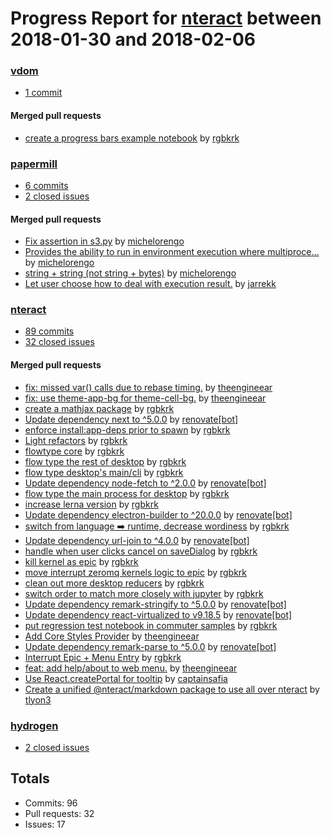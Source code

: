 # Progress Report for [nteract](https://github.com/nteract) between 2018-01-30 and 2018-02-06

### [vdom](https://github.com/nteract/vdom)
-  [1 commit](https://github.com/nteract/vdom/compare/master@%7B1517299200%7D...master@%7B1517904000%7D)

#### Merged pull requests
- [create a progress bars example notebook](https://github.com/nteract/vdom/pull/48) by [rgbkrk](https://github.com/rgbkrk)

### [papermill](https://github.com/nteract/papermill)
-  [6 commits](https://github.com/nteract/papermill/compare/master@%7B1517299200%7D...master@%7B1517904000%7D)
-  [2 closed issues](https://github.com/nteract/papermill/issues?utf8=%E2%9C%93&q=is%3Aissue%20closed%3A2018-01-30..2018-02-06)

#### Merged pull requests
- [Fix assertion in s3.py](https://github.com/nteract/papermill/pull/113) by [michelorengo](https://github.com/michelorengo)
- [Provides the ability to run in environment execution where multiproce…](https://github.com/nteract/papermill/pull/111) by [michelorengo](https://github.com/michelorengo)
- [string + string (not string + bytes)](https://github.com/nteract/papermill/pull/110) by [michelorengo](https://github.com/michelorengo)
- [Let user choose how to deal with execution result.](https://github.com/nteract/papermill/pull/107) by [jarrekk](https://github.com/jarrekk)

### [nteract](https://github.com/nteract/nteract)
-  [89 commits](https://github.com/nteract/nteract/compare/master@%7B1517299200%7D...master@%7B1517904000%7D)
-  [32 closed issues](https://github.com/nteract/nteract/issues?utf8=%E2%9C%93&q=is%3Aissue%20closed%3A2018-01-30..2018-02-06)

#### Merged pull requests
- [fix: missed var() calls due to rebase timing.](https://github.com/nteract/nteract/pull/2485) by [theengineear](https://github.com/theengineear)
- [fix: use theme-app-bg for theme-cell-bg.](https://github.com/nteract/nteract/pull/2481) by [theengineear](https://github.com/theengineear)
- [create a mathjax package](https://github.com/nteract/nteract/pull/2480) by [rgbkrk](https://github.com/rgbkrk)
- [Update dependency next to ^5.0.0](https://github.com/nteract/nteract/pull/2479) by [renovate[bot]](https://github.com/apps/renovate)
- [enforce install:app-deps prior to spawn](https://github.com/nteract/nteract/pull/2478) by [rgbkrk](https://github.com/rgbkrk)
- [Light refactors](https://github.com/nteract/nteract/pull/2477) by [rgbkrk](https://github.com/rgbkrk)
- [flowtype core](https://github.com/nteract/nteract/pull/2476) by [rgbkrk](https://github.com/rgbkrk)
- [flow type the rest of desktop](https://github.com/nteract/nteract/pull/2475) by [rgbkrk](https://github.com/rgbkrk)
- [flow type desktop's main/cli](https://github.com/nteract/nteract/pull/2474) by [rgbkrk](https://github.com/rgbkrk)
- [Update dependency node-fetch to ^2.0.0](https://github.com/nteract/nteract/pull/2473) by [renovate[bot]](https://github.com/apps/renovate)
- [flow type the main process for desktop](https://github.com/nteract/nteract/pull/2472) by [rgbkrk](https://github.com/rgbkrk)
- [increase lerna version](https://github.com/nteract/nteract/pull/2470) by [rgbkrk](https://github.com/rgbkrk)
- [Update dependency electron-builder to ^20.0.0](https://github.com/nteract/nteract/pull/2469) by [renovate[bot]](https://github.com/apps/renovate)
- [switch from language ➡️ runtime, decrease wordiness](https://github.com/nteract/nteract/pull/2468) by [rgbkrk](https://github.com/rgbkrk)
- [Update dependency url-join to ^4.0.0](https://github.com/nteract/nteract/pull/2467) by [renovate[bot]](https://github.com/apps/renovate)
- [handle when user clicks cancel on saveDialog](https://github.com/nteract/nteract/pull/2465) by [rgbkrk](https://github.com/rgbkrk)
- [kill kernel as epic](https://github.com/nteract/nteract/pull/2464) by [rgbkrk](https://github.com/rgbkrk)
- [move interrupt zeromq kernels logic to epic](https://github.com/nteract/nteract/pull/2463) by [rgbkrk](https://github.com/rgbkrk)
- [clean out more desktop reducers](https://github.com/nteract/nteract/pull/2462) by [rgbkrk](https://github.com/rgbkrk)
- [switch order to match more closely with jupyter](https://github.com/nteract/nteract/pull/2460) by [rgbkrk](https://github.com/rgbkrk)
- [Update dependency remark-stringify to ^5.0.0](https://github.com/nteract/nteract/pull/2457) by [renovate[bot]](https://github.com/apps/renovate)
- [Update dependency react-virtualized to v9.18.5](https://github.com/nteract/nteract/pull/2456) by [renovate[bot]](https://github.com/apps/renovate)
- [put regression test notebook in commuter samples](https://github.com/nteract/nteract/pull/2455) by [rgbkrk](https://github.com/rgbkrk)
- [Add Core Styles Provider](https://github.com/nteract/nteract/pull/2454) by [theengineear](https://github.com/theengineear)
- [Update dependency remark-parse to ^5.0.0](https://github.com/nteract/nteract/pull/2452) by [renovate[bot]](https://github.com/apps/renovate)
- [Interrupt Epic + Menu Entry](https://github.com/nteract/nteract/pull/2448) by [rgbkrk](https://github.com/rgbkrk)
- [feat: add help/about to web menu.](https://github.com/nteract/nteract/pull/2447) by [theengineear](https://github.com/theengineear)
- [Use React.createPortal for tooltip](https://github.com/nteract/nteract/pull/2443) by [captainsafia](https://github.com/captainsafia)
- [Create a unified @nteract/markdown package to use all over nteract](https://github.com/nteract/nteract/pull/2350) by [tlyon3](https://github.com/tlyon3)

### [hydrogen](https://github.com/nteract/hydrogen)
-  [2 closed issues](https://github.com/nteract/hydrogen/issues?utf8=%E2%9C%93&q=is%3Aissue%20closed%3A2018-01-30..2018-02-06)

## Totals
- Commits: 96
- Pull requests: 32
- Issues: 17
